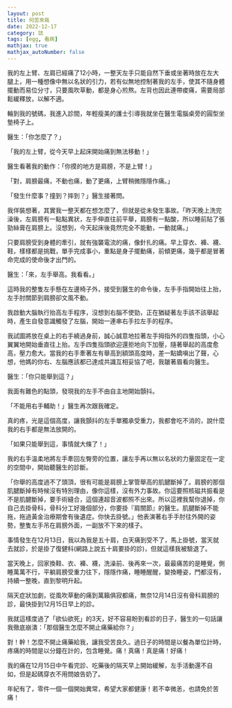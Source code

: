```yaml
---
layout: post
title: 何苦來哉
date: 2022-12-17
category: 誌
tags: [egg, 看病]
mathjax: true
mathjax_autoNumber: false
---
```


我的左上臂、左肩已經痛了12小時，一整天左手只能自然下垂或坐著時放在左大腿上，用一種想像中無以名狀的引力，若有似無地控制著我的左手，使其不隨身體擺動而易位分寸，只要風吹草動，都是身心煎熬。左背也因此連帶痠痛，需要局部鬆緩釋放，以解不適。

<!--more-->

輪到我的號碼，我進入診間，年輕瘦美的護士引導我就坐在醫生電腦桌旁的圓型坐墊椅子上。

醫生：「你怎麼了？」

「我的左上臂，從今天早上起床開始痛到無法移動！」

醫生看著我的動作：「你摸的地方是肩膀，不是上臂！」

「對，肩膀最痛，不動也痛，動了更痛，上臂稍微隱隱作痛。」

「發生什麼事？撞到？摔到？」醫生接著問。

我佯裝想著，其實我一整天都在想怎麼了，但就是從未發生事故。「昨天晚上洗完澡後，左肩膀有一點點異狀，左手伸直往前平舉，肩膀有一點酸，所以睡前貼了張勁絲膏在肩膀上。沒想到，今天起床後竟然完全不能動，一動就痛。」

只要肩膀受到身體的牽引，就有強襲電流的痛，像針扎的痛。早上穿衣、褲、襪、鞋，樣樣都是挑戰，單手完成事小，重點是身子擺動痛，前傾更痛，幾乎都是冒著命完成的使命後才出門的。

醫生：「來，左手舉高。我看看。」

這時我的整隻左手懸在左邊椅子外，接受到醫生的命令後，左手手指開始往上抬，左手肘關節到肩膀卻文風不動。

我啟動大腦執行抬高左手程序，沒想到右腦不使勁，正在猶疑著左手該不該舉起時，產生自發意識觸發了左腦，開始一連串右手拉左手的程序。

我試圖將放在桌上的右手繞過身前，誠心誠意地拉著左手拇指外的四隻指頭，小心翼翼地開始垂直往上抬。左手四隻指頭欲迎還拒地向下加壓，隨著舉起的高度愈高，壓力愈大。當我的右手牽著左有舉高到額頭高度時，差一點嬌嗔出了聲，心想，他媽的你右、左腦應該都已達成共識互相妥協了吧，我皺著眉看向醫生。

醫生：「你只能舉到這？」

我面有難色的點頭，發現我的左手不由自主地開始顫抖。

「不能用右手輔助！」醫生再次跟我確定。

真的疼，光是這個高度，讓我顫抖的左手單獨承受重力，我都會吃不消的，說什麼我的右手都是無法放開的。

「如果只能舉到這，事情就大條了！」

我的右手溫柔地將左手牽回左臀旁的位置，讓左手再以無以名狀的力量固定在一定的空間中，開始聽醫生的診斷。

「你舉的高度過不了頭頂，很有可能是肩膀上掌管舉高的肌腱斷掉了。肩膀的那個肌腱斷掉有時候沒有特別理由，像你這樣，沒有外力事故。你這要照核磁共振看是不是肌腱斷掉，要手術縫合，這個連超音波都照不出來。所以這裡我幫你退掉，你自己去掛骨科，骨科分工好幾個部分，你要掛『肩關節』的醫生。肌腱斷掉不能拖，拖過黃金治療期會有後遺症。你快去掛號。」他表演著右手手肘往外開的姿勢，整隻左手吊在肩膀外面，一副放不下來的樣子。

事情發生在12月13日，我以為我是五十肩，白天痛到受不了，馬上掛號，當天就去就診，於是掛了復健科(網路上說五十肩要掛的診)，但就這樣我被驗退了。

當天晚上，回家換鞋、衣、褲、襪，洗澡前、後再來一次，最最痛苦的是睡覺，側睡萬萬不行，平躺肩膀受重力往下，隱隱作痛，睡睡醒醒，變換睡姿，門都沒有，持續一整晚，直到黎明升起。

隔天症狀加劇，從風吹草動的痛到萬籟俱寂都痛，無奈12月14日沒有骨科肩膀的診，最快掛到12月15日早上的診。

我就這樣度過了「欲仙欲死」的3天，好不容易盼到看診的日子，醫生的一句話讓我徹底崩潰：「那個醫生怎麼不開止痛藥給你？」

對！幹！怎麼不開止痛藥給我，讓我受苦良久。過日子的時間是以餐為單位計時，疼痛的時間是以分鐘在計的，包含睡覺。痛！真痛！真是痛！好痛！

我的痛在12月15日中午看完診、吃藥後的隔天早上開始緩解，左手活動還不自如，但是起碼穿衣不用問娘告奶了。

年紀有了，零件一個一個開始異常，希望大家都健康！若不幸微恙，也請免於苦痛！

